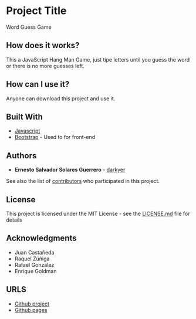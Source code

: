# Project Title

Word Guess Game

## How does it works?

This a JavaScript Hang Man Game, just tipe letters until you guess the word or there is no more guesses left.

## How can I use it?

Anyone can download this project and use it.

## Built With

* [Javascript](https://www.javascript.com/)
* [Bootstrap](https://getbootstrap.com/) - Used to for front-end

## Authors

* **Ernesto Salvador Solares Guerrero** - [darkyer](https://github.com/darkyer)

See also the list of [contributors](https://github.com/darkyer/Word-Guess-Game/contributors) who participated in this project.

## License

This project is licensed under the MIT License - see the [LICENSE.md](LICENSE.md) file for details

## Acknowledgments

* Juan Castañeda
* Raquel Zúñiga
* Rafael González
* Enrique Goldman

## URLS

* [Github project](https://github.com/darkyer/Word-Guess-Game)
* [Github pages](https://darkyer.github.io/Word-Guess-Game/)